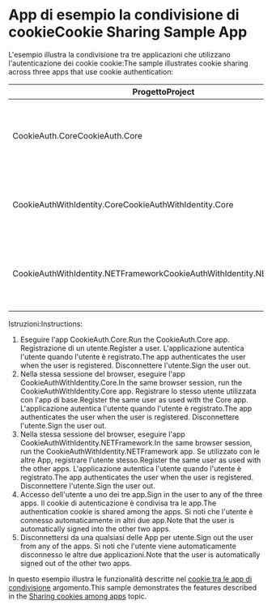 # <a name="cookie-sharing-sample-app"></a><span data-ttu-id="7eff7-101">App di esempio la condivisione di cookie</span><span class="sxs-lookup"><span data-stu-id="7eff7-101">Cookie Sharing Sample App</span></span>

<span data-ttu-id="7eff7-102">L'esempio illustra la condivisione tra tre applicazioni che utilizzano l'autenticazione dei cookie cookie:</span><span class="sxs-lookup"><span data-stu-id="7eff7-102">The sample illustrates cookie sharing across three apps that use cookie authentication:</span></span>

| <span data-ttu-id="7eff7-103">Progetto</span><span class="sxs-lookup"><span data-stu-id="7eff7-103">Project</span></span>                             | <span data-ttu-id="7eff7-104">Descrizione</span><span class="sxs-lookup"><span data-stu-id="7eff7-104">Description</span></span> |
| ----------------------------------- | ----------- |
| <span data-ttu-id="7eff7-105">CookieAuth.Core</span><span class="sxs-lookup"><span data-stu-id="7eff7-105">CookieAuth.Core</span></span>                     | <span data-ttu-id="7eff7-106">App ASP.NET Core 2.0 Razor pagine senza l'utilizzo di ASP.NET Identity Core</span><span class="sxs-lookup"><span data-stu-id="7eff7-106">ASP.NET Core 2.0 Razor Pages app without using ASP.NET Core Identity</span></span> |
| <span data-ttu-id="7eff7-107">CookieAuthWithIdentity.Core</span><span class="sxs-lookup"><span data-stu-id="7eff7-107">CookieAuthWithIdentity.Core</span></span>         | <span data-ttu-id="7eff7-108">Applicazione MVC ASP.NET Core 2.0 con identità di ASP.NET Core</span><span class="sxs-lookup"><span data-stu-id="7eff7-108">ASP.NET Core 2.0 MVC app with ASP.NET Core Identity</span></span> |
| <span data-ttu-id="7eff7-109">CookieAuthWithIdentity.NETFramework</span><span class="sxs-lookup"><span data-stu-id="7eff7-109">CookieAuthWithIdentity.NETFramework</span></span> | <span data-ttu-id="7eff7-110">Applicazione MVC ASP.NET Framework 4.6.1 con identità di ASP.NET</span><span class="sxs-lookup"><span data-stu-id="7eff7-110">ASP.NET Framework 4.6.1 MVC app with ASP.NET Identity</span></span> |

<span data-ttu-id="7eff7-111">Istruzioni:</span><span class="sxs-lookup"><span data-stu-id="7eff7-111">Instructions:</span></span>

1. <span data-ttu-id="7eff7-112">Eseguire l'app CookieAuth.Core.</span><span class="sxs-lookup"><span data-stu-id="7eff7-112">Run the CookieAuth.Core app.</span></span> <span data-ttu-id="7eff7-113">Registrazione di un utente.</span><span class="sxs-lookup"><span data-stu-id="7eff7-113">Register a user.</span></span> <span data-ttu-id="7eff7-114">L'applicazione autentica l'utente quando l'utente è registrato.</span><span class="sxs-lookup"><span data-stu-id="7eff7-114">The app authenticates the user when the user is registered.</span></span> <span data-ttu-id="7eff7-115">Disconnettere l'utente.</span><span class="sxs-lookup"><span data-stu-id="7eff7-115">Sign the user out.</span></span>
1. <span data-ttu-id="7eff7-116">Nella stessa sessione del browser, eseguire l'app CookieAuthWithIdentity.Core.</span><span class="sxs-lookup"><span data-stu-id="7eff7-116">In the same browser session, run the CookieAuthWithIdentity.Core app.</span></span> <span data-ttu-id="7eff7-117">Registrare lo stesso utente utilizzata con l'app di base.</span><span class="sxs-lookup"><span data-stu-id="7eff7-117">Register the same user as used with the Core app.</span></span> <span data-ttu-id="7eff7-118">L'applicazione autentica l'utente quando l'utente è registrato.</span><span class="sxs-lookup"><span data-stu-id="7eff7-118">The app authenticates the user when the user is registered.</span></span> <span data-ttu-id="7eff7-119">Disconnettere l'utente.</span><span class="sxs-lookup"><span data-stu-id="7eff7-119">Sign the user out.</span></span>
1. <span data-ttu-id="7eff7-120">Nella stessa sessione del browser, eseguire l'app CookieAuthWithIdentity.NETFramework.</span><span class="sxs-lookup"><span data-stu-id="7eff7-120">In the same browser session, run the CookieAuthWithIdentity.NETFramework app.</span></span> <span data-ttu-id="7eff7-121">Se utilizzato con le altre App, registrare l'utente stesso.</span><span class="sxs-lookup"><span data-stu-id="7eff7-121">Register the same user as used with the other apps.</span></span> <span data-ttu-id="7eff7-122">L'applicazione autentica l'utente quando l'utente è registrato.</span><span class="sxs-lookup"><span data-stu-id="7eff7-122">The app authenticates the user when the user is registered.</span></span> <span data-ttu-id="7eff7-123">Disconnettere l'utente.</span><span class="sxs-lookup"><span data-stu-id="7eff7-123">Sign the user out.</span></span>
1. <span data-ttu-id="7eff7-124">Accesso dell'utente a uno dei tre app.</span><span class="sxs-lookup"><span data-stu-id="7eff7-124">Sign in the user to any of the three apps.</span></span> <span data-ttu-id="7eff7-125">Il cookie di autenticazione è condivisa tra le app.</span><span class="sxs-lookup"><span data-stu-id="7eff7-125">The authentication cookie is shared among the apps.</span></span> <span data-ttu-id="7eff7-126">Si noti che l'utente è connesso automaticamente in altri due app.</span><span class="sxs-lookup"><span data-stu-id="7eff7-126">Note that the user is automatically signed into the other two apps.</span></span>
1. <span data-ttu-id="7eff7-127">Disconnettersi da una qualsiasi delle App per utente.</span><span class="sxs-lookup"><span data-stu-id="7eff7-127">Sign out the user from any of the apps.</span></span> <span data-ttu-id="7eff7-128">Si noti che l'utente viene automaticamente disconnesso le altre due applicazioni.</span><span class="sxs-lookup"><span data-stu-id="7eff7-128">Note that the user is automatically signed out of the other two apps.</span></span>

<span data-ttu-id="7eff7-129">In questo esempio illustra le funzionalità descritte nel [cookie tra le app di condivisione](https://docs.microsoft.com/aspnet/core/security/cookie-sharing) argomento.</span><span class="sxs-lookup"><span data-stu-id="7eff7-129">This sample demonstrates the features described in the [Sharing cookies among apps](https://docs.microsoft.com/aspnet/core/security/cookie-sharing) topic.</span></span>
